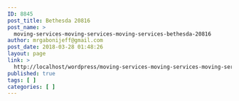 ```yaml
---
ID: 8845
post_title: Bethesda 20816
post_name: >
  moving-services-moving-services-moving-services-bethesda-20816
author: mrgabonijeff@gmail.com
post_date: 2018-03-28 01:48:26
layout: page
link: >
  http://localhost/wordpress/moving-services-moving-services-moving-services-bethesda-20816/
published: true
tags: [ ]
categories: [ ]
---
```

